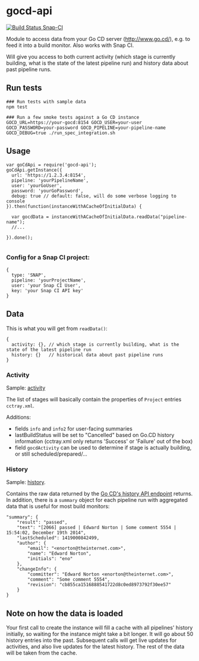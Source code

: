 # gocd-api

[![Build Status Snap-CI](https://snap-ci.com/birgitta410/gocd-api/branch/master/build_image)](https://snap-ci.com/birgitta410/gocd-api/)

Module to access data from your Go CD server (http://www.go.cd/), e.g. to feed it into a build monitor. Also works with Snap CI.

Will give you access to both current activity (which stage is currently building, what is the state of the latest pipeline run) and history data about past pipeline runs.

## Run tests
```
### Run tests with sample data
npm test

### Run a few smoke tests against a Go CD instance
GOCD_URL=https://your-gocd:8154 GOCD_USER=your-user GOCD_PASSWORD=your-password GOCD_PIPELINE=your-pipeline-name GOCD_DEBUG=true ./run_spec_integration.sh

```

## Usage

```
var goCdApi = require('gocd-api');
goCdApi.getInstance({
  url: 'https://1.2.3.4:8154',
  pipeline: 'yourPipelineName',
  user: 'yourGoUser',
  password: 'yourGoPassword',
  debug: true // default: false, will do some verbose logging to console
}).then(function(instanceWithACacheOfInitialData) {

  var gocdData = instanceWithACacheOfInitialData.readData("pipeline-name");
  //...

}).done();


```

### Config for a Snap CI project:
```
{
  type: 'SNAP',
  pipeline: 'yourProjectName',
  user: 'your Snap CI User',
  key: 'your Snap CI API key'
}
```

## Data
This is what you will get from `readData()`:
```
{
  activity: {}, // which stage is currently building, what is the state of the latest pipeline run
  history: {}   // historical data about past pipeline runs
}
```
### Activity

Sample: [activity](spec/local/samples/activity.json)

The list of stages will basically contain the properties of `Project` entries `cctray.xml`.

Additions:
- fields `info` and `info2` for user-facing summaries
- lastBuildStatus will be set to "Cancelled" based on Go.CD history information (cctray.xml only returns 'Success' or 'Failure' out of the box)
- field `gocdActivity` can be used to determine if stage is actually building, or still scheduled/prepared/...

### History

Sample: [history](spec/local/samples/history.json).

Contains the raw data returned by the [Go CD's history API endpoint](https://api.go.cd/current/#get-pipeline-history) returns. In addition, there is a `summary` object for each pipeline run with aggregated data that is useful for most build monitors:

```
"summary": {
    "result": "passed",
    "text": "[2066] passed | Edward Norton | Some comment 5554 | 15:54:02, December 19th 2014",
    "lastScheduled": 1419000842499,
    "author": {
        "email": "<enorton@theinternet.com>",
        "name": "Edward Norton",
        "initials": "eno"
    },
    "changeInfo": {
        "committer": "Edward Norton <enorton@theinternet.com>",
        "comment": "Some comment 5554",
        "revision": "cb855ca1516888541722d8c0ed8973792f30ee57"
    }
}
```


## Note on how the data is loaded

Your first call to create the instance will fill a cache with all pipelines' history initially, so waiting for the instance might take a bit longer. It will go about 50 history entries into the past. Subsequent calls will get live updates for activities, and also live updates for the latest history. The rest of the data will be taken from the cache.
